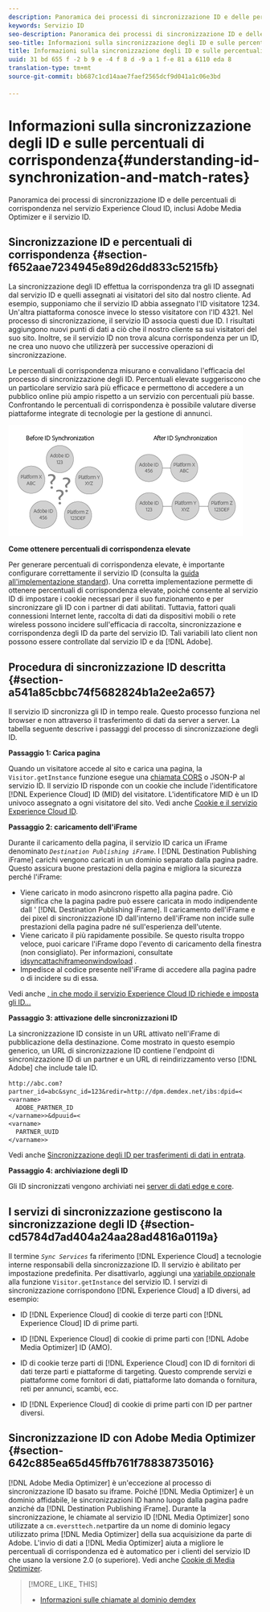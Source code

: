 ```yaml
---
description: Panoramica dei processi di sincronizzazione ID e delle percentuali di corrispondenza nel servizio Experience Cloud ID, inclusi Adobe Media Optimizer e il servizio ID.
keywords: Servizio ID
seo-description: Panoramica dei processi di sincronizzazione ID e delle percentuali di corrispondenza nel servizio Experience Cloud ID, inclusi Adobe Media Optimizer e il servizio ID.
seo-title: Informazioni sulla sincronizzazione degli ID e sulle percentuali di corrispondenza
title: Informazioni sulla sincronizzazione degli ID e sulle percentuali di corrispondenza
uuid: 31 bd 655 f -2 b 9 e -4 f 8 d -9 a 1 f-e 81 a 6110 eda 8
translation-type: tm+mt
source-git-commit: bb687c1cd14aae7faef2565dcf9d041a1c06e3bd

---
```



# Informazioni sulla sincronizzazione degli ID e sulle percentuali di corrispondenza{#understanding-id-synchronization-and-match-rates}

Panoramica dei processi di sincronizzazione ID e delle percentuali di corrispondenza nel servizio Experience Cloud ID, inclusi Adobe Media Optimizer e il servizio ID.

## Sincronizzazione ID e percentuali di corrispondenza {#section-f652aae7234945e89d26dd833c5215fb}

La sincronizzazione degli ID effettua la corrispondenza tra gli ID assegnati dal servizio ID e quelli assegnati ai visitatori del sito dal nostro cliente. Ad esempio, supponiamo che il servizio ID abbia assegnato l&#39;ID visitatore 1234. Un&#39;altra piattaforma conosce invece lo stesso visitatore con l&#39;ID 4321. Nel processo di sincronizzazione, il servizio ID associa questi due ID. I risultati aggiungono nuovi punti di dati a ciò che il nostro cliente sa sui visitatori del suo sito. Inoltre, se il servizio ID non trova alcuna corrispondenza per un ID, ne crea uno nuovo che utilizzerà per successive operazioni di sincronizzazione.

Le percentuali di corrispondenza misurano e convalidano l&#39;efficacia del processo di sincronizzazione degli ID. Percentuali elevate suggeriscono che un particolare servizio sarà più efficace e permettono di accedere a un pubblico online più ampio rispetto a un servizio con percentuali più basse. Confrontando le percentuali di corrispondenza è possibile valutare diverse piattaforme integrate di tecnologie per la gestione di annunci.

![](assets/idsync2.png)

**Come ottenere percentuali di corrispondenza elevate**

Per generare percentuali di corrispondenza elevate, è importante configurare correttamente il servizio ID (consulta la [guida all&#39;implementazione standard](../mcvid-implementation-guides/mcvid-standard.md#concept-89cd0199a9634fc48644f2d61e3d2445)). Una corretta implementazione permette di ottenere percentuali di corrispondenza elevate, poiché consente al servizio ID di impostare i cookie necessari per il suo funzionamento e per sincronizzare gli ID con i partner di dati abilitati. Tuttavia, fattori quali connessioni Internet lente, raccolta di dati da dispositivi mobili o rete wireless possono incidere sull&#39;efficacia di raccolta, sincronizzazione e corrispondenza degli ID da parte del servizio ID. Tali variabili lato client non possono essere controllate dal servizio ID e da [!DNL Adobe].

## Procedura di sincronizzazione ID descritta {#section-a541a85cbbc74f5682824b1a2ee2a657}

Il servizio ID sincronizza gli ID in tempo reale. Questo processo funziona nel browser e non attraverso il trasferimento di dati da server a server. La tabella seguente descrive i passaggi del processo di sincronizzazione degli ID.

**Passaggio 1: Carica pagina**

Quando un visitatore accede al sito e carica una pagina, la `Visitor.getInstance` funzione esegue una [chiamata CORS](../mcvid-reference/mcvid-cors.md#concept-6c280446990d46d88ba9da15d2dcc758) o JSON-P al servizio ID. Il servizio ID risponde con un cookie che include l&#39;identificatore [!DNL Experience Cloud] ID (MID) del visitatore. L&#39;identificatore MID è un ID univoco assegnato a ogni visitatore del sito. Vedi anche [Cookie e il servizio Experience Cloud ID](../mcvid-introduction/mcvid-cookies.md).

**Passaggio 2: caricamento dell&#39;iFrame**

Durante il caricamento della pagina, il servizio ID carica un iFrame denominato *`Destination Publishing iFrame`*. I [!DNL Destination Publishing iFrame] carichi vengono caricati in un dominio separato dalla pagina padre. Questo assicura buone prestazioni della pagina e migliora la sicurezza perché l&#39;iFrame:

* Viene caricato in modo asincrono rispetto alla pagina padre. Ciò significa che la pagina padre può essere caricata in modo indipendente dall &#39; [!DNL Destination Publishing iFrame]. Il caricamento dell&#39;iFrame e dei pixel di sincronizzazione ID dall&#39;interno dell&#39;iFrame non incide sulle prestazioni della pagina padre né sull&#39;esperienza dell&#39;utente.
* Viene caricato il più rapidamente possibile. Se questo risulta troppo veloce, puoi caricare l&#39;iFrame dopo l&#39;evento di caricamento della finestra (non consigliato). Per informazioni, consultate [idsyncattachiframeonwindowload](../mcvid-library/mcvid-function-vars/mcvid-idsyncattachiframeonwindowload.md#reference-b86b7112e0814a4c82c4e24c158508f4) .
* Impedisce al codice presente nell&#39;iFrame di accedere alla pagina padre o di incidere su di essa.

Vedi anche [, in che modo il servizio Experience Cloud ID richiede e imposta gli ID…](../mcvid-introduction/mcvid-id-request.md#concept-2caacebb1d244402816760e9b8bcef6a)

**Passaggio 3: attivazione delle sincronizzazioni ID**

La sincronizzazione ID consiste in un URL attivato nell&#39;iFrame di pubblicazione della destinazione. Come mostrato in questo esempio generico, un URL di sincronizzazione ID contiene l&#39;endpoint di sincronizzazione ID di un partner e un URL di reindirizzamento verso [!DNL Adobe] che include tale ID.

```
http://abc.com?partner_id=abc&sync_id=123&redir=http://dpm.demdex.net/ibs:dpid=<
<varname>
  ADOBE_PARTNER_ID
</varname>>&dpuuid=<
<varname>
  PARTNER_UUID
</varname>>
```

Vedi anche [Sincronizzazione degli ID per trasferimenti di dati in entrata](https://marketing.adobe.com/resources/help/en_US/aam/c_id_sync_in.html).

**Passaggio 4: archiviazione degli ID**

Gli ID sincronizzati vengono archiviati nei [server di dati edge e core](https://marketing.adobe.com/resources/help/en_US/aam/c_compedge.html).

## I servizi di sincronizzazione gestiscono la sincronizzazione degli ID {#section-cd5784d7ad404a24aa28ad4816a0119a}

Il termine *`Sync Services`* fa riferimento [!DNL Experience Cloud] a tecnologie interne responsabili della sincronizzazione ID. Il servizio è abilitato per impostazione predefinita. Per disattivarlo, aggiungi una [variabile opzionale](../mcvid-library/mcvid-function-vars/mcvid-disableidsync.md#reference-589d6b489ac64eddb5a7ff758945e414) alla funzione `Visitor.getInstance` del servizio ID. I servizi di sincronizzazione corrispondono [!DNL Experience Cloud] a ID diversi, ad esempio:

* ID [!DNL Experience Cloud] di cookie di terze parti con [!DNL Experience Cloud] ID di prime parti.

* ID [!DNL Experience Cloud] di cookie di prime parti con [!DNL Adobe Media Optimizer] ID (AMO).

* ID di cookie terze parti di [!DNL Experience Cloud] con ID di fornitori di dati terze parti e piattaforme di targeting. Questo comprende servizi e piattaforme come fornitori di dati, piattaforme lato domanda o fornitura, reti per annunci, scambi, ecc.
* ID [!DNL Experience Cloud] di cookie di prime parti con ID per partner diversi.

## Sincronizzazione ID con Adobe Media Optimizer {#section-642c885ea65d45ffb761f78838735016}

[!DNL Adobe Media Optimizer] è un&#39;eccezione al processo di sincronizzazione ID basato su iframe. Poiché [!DNL Media Optimizer] è un dominio affidabile, le sincronizzazioni ID hanno luogo dalla pagina padre anziché da [!DNL Destination Publishing iFrame]. Durante la sincronizzazione, le chiamate al servizio ID [!DNL Media Optimizer] sono utilizzate a `cm.eversttech.net`partire da un nome di dominio legacy utilizzato prima [!DNL Media Optimizer] della sua acquisizione da parte di Adobe. L&#39;invio di dati a [!DNL Media Optimizer] aiuta a migliore le percentuali di corrispondenza ed è automatico per i clienti del servizio ID che usano la versione 2.0 (o superiore). Vedi anche [Cookie di Media Optimizer](https://marketing.adobe.com/resources/help/en_US/whitepapers/cookies/cookies_media_optimizer.html).

>[!MORE_ LIKE_ THIS]
>
>* [Informazioni sulle chiamate al dominio demdex](https://marketing.adobe.com/resources/help/en_US/aam/demdex-calls.html)

